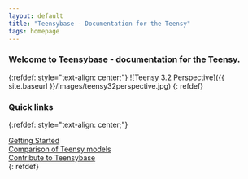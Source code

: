 ```yaml
---
layout: default
title: "Teensybase - Documentation for the Teensy"
tags: homepage
---
```

<div class="text-center">
    <h3>Welcome to Teensybase - documentation for the Teensy.</h3>
</div>

{:refdef: style="text-align: center;"}
![Teensy 3.2 Perspective]({{ site.baseurl }}/images/teensy32perspective.jpg)
{: refdef}

<div class="text-center">
    <h3>Quick links</h3>
</div>

{:refdef: style="text-align: center;"}
<div class="row">
	<div class="col-md-4">
		<a class="noCrossRef" href="{{ site.baseurl }}/tutorials/getting-started"><i class="fa fa-file-o fa-6x border"></i><div class="kbCaption">Getting Started</div></a>
	</div>
	<div class="col-md-4">
		<a class="noCrossRef" href="{{ site.baseurl }}/hardware/comparison"><i class="fa fa-bar-chart-o fa-6x border"></i><div class="kbCaption">Comparison of Teensy models</div></a>
	</div>
	<div class="col-md-4">
		<a class="noCrossRef" href="{{ site.baseurl }}/teensybase/contributing"><i class="fa fa-code fa-6x border"></i><div class="kbCaption">Contribute to Teensybase</div></a>
	</div>
</div>
{: refdef}
